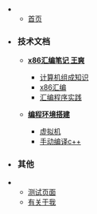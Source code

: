 
*   
    * [首页](/)

* <h3 style="padding-left: 3px">技术文档</h3>

    * [<b>x86汇编笔记 王爽</b>](/汇编语言_王爽/汇编语言_王爽)

        * [计算机组成知识](汇编语言_王爽/汇编语言_王爽?id=计算机组成知识)
        * [x86汇编](/汇编语言_王爽/汇编语言_王爽?id=x86汇编)
        * [汇编程序实践](/汇编语言_王爽/汇编语言_王爽?id=汇编程序实践)

    * [<b>编程环境搭建</b>](/环境配置问题/环境配置问题)
        * [虚拟机](/环境配置问题/环境配置问题?id=虚拟机)
        * [手动编译c++](/环境配置问题/环境配置问题?id=手动编译c)

* <h3 style="padding-left: 3px">其他</h3>
* 
    * [测试页面](/test/)
    * [有关于我](/about/)

